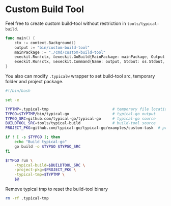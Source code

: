 # Custom Build Tool

Feel free to create custom build-tool without restriction in `tools/typical-build`. 
```go
func main() {
	ctx := context.Background()
	output := "bin/custom-build-tool"
	mainPackage := "./cmd/custom-build-tool"
	execkit.Run(ctx, &execkit.GoBuild{MainPackage: mainPackage, Output: output})
	execkit.Run(ctx, &execkit.Command{Name: output, Stdout: os.Stdout, Stderr: os.Stderr})
}
```


You also can modify `.typicalw` wrapper to set build-tool src, temporary folder and project package.

```bash
#!/bin/bash

set -e

TYPTMP=.typical-tmp                            # temporary file location 
TYPGO=$TYPTMP/bin/typical-go                   # typical-go output
TYPGO_SRC=github.com/typical-go/typical-go     # typical-go source
BUILDTOOL_SRC=tools/typical-build              # build-tool source
PROJECT_PKG=github.com/typical-go/typical-go/examples/custom-task  # project package

if ! [ -s $TYPGO ]; then
	echo "Build typical-go"
	go build -o $TYPGO $TYPGO_SRC
fi

$TYPGO run \
	-typical-build=$BUILDTOOL_SRC \
	-project-pkg=$PROJECT_PKG \
	-typical-tmp=$TYPTMP \
	$@
```

Remove typical tmp to reset the build-tool binary
```bash
rm -rf .typical-tmp
```